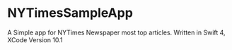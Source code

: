 # NYTimesSampleApp

A Simple app for NYTimes Newspaper most top articles. Written in Swift 4, XCode Version 10.1

